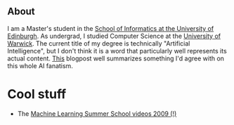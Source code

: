 ## About

I am a Master's student in the [School of Informatics at the University of Edinburgh](https://www.ed.ac.uk/informatics).
As undergrad, I studied Computer Science at the [University of Warwick](https://warwick.ac.uk/fac/sci/dcs/). 
The current title of my degree is technically "Artificial Intelligence", but I don't think it is a word that particularly well represents its actual content. [This](https://medium.com/@mijordan3/artificial-intelligence-the-revolution-hasnt-happened-yet-5e1d5812e1e7) blogpost well summarizes something I'd agree with on this whole AI fanatism.


# Cool stuff
- The [Machine Learning Summer School videos 2009 (!)](http://videolectures.net/mlss09uk_cambridge/)
